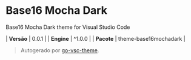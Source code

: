# Base16 Mocha Dark

Base16 Mocha Dark theme for Visual Studio Code

| **Versão** | 0.0.1 |
| **Engine** | ^1.0.0 |
| **Pacote** | theme-base16mochadark |

> Autogerado por [go-vsc-theme](https://github.com/natalbu/go-vsc-theme).
